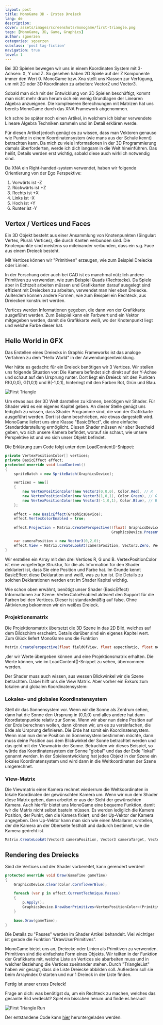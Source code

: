 ```yaml
---
layout: post
title: MonoGame 3D - Erstes Dreieck
lang: de
description: 
cover: assets/images/screenshots/monogame/first-triangle.png
tags: [MonoGame, 3D, Game, Graphics]
author: sgoerzen
categories: sgoerzen
subclass: 'post tag-fiction'
navigation: true
level: 1
---
```

Bei 3D Spielen bewegen wir uns in einem Koordinaten System mit 3-Achsen: X, Y und Z. So gesehen haben 2D Spiele auf der Z Komponente immer den Wert 0. MonoGame bzw. Xna stellt uns Klassen zur Verfügung, um mit 2D oder 3D Koordinaten zu arbeiten: Vector2 und Vector3.

Sobald man sich mit der Entwicklung von 3D Spielen beschäftigt, kommt man nicht mehr drum herum sich ein wenig Grundlagen der Linearen Algebra anzueignen.
Die komplexeren Berechnungen mit Matrizen hat uns bereits MonoGame durch das XNA Framework abgenommen.

Ich schreibe später noch einen Artikel, in welchem ich bisher verwendete Lineare Algebra Techniken sammeln und im Detail erklären werde.

Für diesen Artikel jedoch genügt es zu wissen, dass man Vektoren genauso wie Punkte in einem Koordinatensystem (wie mans aus der Schule kennt) betrachten kann.
Da mich zu viele Informationen in der 3D Programmierung damals überforderten, werde ich dich langsam in die Welt hineinführen. Das heißt, Details werden erst wichtig, sobald diese auch wirklich notwendig sind.

Da XNA ein Right-handed-system verwendet, haben wir folgende Orientierung von der Ego Perspektive:
1. Vorwärts ist -Z
2. Rückwärts ist +Z
3. Rechts ist +X
4. Links ist -X
5. Hoch ist +Y
6. Runter ist -Y

## Vertex / Vertices und Faces
Ein 3D Objekt besteht aus einer Ansammlung von Knotenpunkten (Singular: Vertex, Plural: Vertices), die durch Kanten verbunden sind. Die Knotenpunkte sind meistens so miteinander verbunden, dass ein s.g. Face aus einem Dreieck besteht.

Mit Vertices können wir "Primitiven" erzeugen, wie zum Beispiel Dreiecke oder Linien.

In der Forschung oder auch bei CAD ist es manchmal nützlich andere Primitiven zu verwenden, wie zum Beispiel Quads (Rechtecke). Da Spiele aber in Echtzeit arbeiten müssen und Grafikkarten darauf ausgelegt sind effizient mit Dreiecken zu arbeiten, verwendet man hier eben Dreiecke. Außerdem können andere Formen, wie zum Beispiel ein Rechteck, aus Dreiecken konstruiert werden.

Vertices werden Informationen gegeben, die dann von der Grafikkarte ausgeführt werden. Zum Beispiel kann ein Farbwert und ein Vektor mitgegeben werden, damit die Grafikkarte weiß, wo der Knotenpunkt liegt und welche Farbe dieser hat.

## Hello World in GFX
Das Erstellen eines Dreiecks in Graphic Frameworks ist das analoge Verfahren zu dem "Hello World" in der Anwendungsentwicklung.

Wer hätte es gedacht: für ein Dreieck benötigen wir 3 Vertices.
Wir stellen uns folgende Situation vor: Die Kamera befindet sich direkt auf der Y-Achse und schaut auf den Ursprung runter. Dort liegt ein Dreieck mit den Punkten R(0,0,0), G(1,0,1) und B(-1,0,1), hinterlegt mit den Farben Rot, Grün und Blau.

![First Triangle](assets/images/first-triangle.png)

Um etwas aus der 3D Welt darstellen zu können, benötigen wir Shader. Für Shader wird es ein eigenes Kapitel geben.
An dieser Stelle genügt uns lediglich zu wissen, dass Shader Programme sind, die von der Grafikkarte ausgeführt werden. Dort ist dann beschrieben, wie etwas dargestellt wird.
MonoGame liefert uns eine Klasse "BasicEffect", die eine einfache Standarddarstellung ermöglicht. Diesen Shader müssen wir aber Bescheid geben, wo sich unsere Kamera befindet, worauf sie schaut, wie unsere Perspektive ist und wo sich unser Objekt befindet.

Die Erklärung zum Code folgt unter dem LoadContent()-Snippet:
```cs
private VertexPositionColor[] vertices;
private BasicEffect effect;
protected override void LoadContent()
{
    spriteBatch = new SpriteBatch(GraphicsDevice);

    vertices = new[]
    {
        new VertexPositionColor(new Vector3(0,0,0), Color.Red), // R
        new VertexPositionColor(new Vector3(1,0,1), Color.Green), // G 
        new VertexPositionColor(new Vector3(-1,0,1), Color.Blue), // B
    };
    
    effect = new BasicEffect(GraphicsDevice);
    effect.VertexColorEnabled = true;            
    
    effect.Projection = Matrix.CreatePerspective((float) GraphicsDevice.PresentationParameters.BackBufferWidth /
                                                 GraphicsDevice.PresentationParameters.BackBufferHeight, 1, 1, 10);

    var cameraPosition = new Vector3(0,2,0);
    effect.View = Matrix.CreateLookAt(cameraPosition, Vector3.Zero, Vector3.Forward);
}
```
Wir erstellen ein Array mit den drei Vertices R, G und B.
VertexPositionColor ist eine vorgefertige Struktur, für die als Information für den Shader deklariert ist, dass Sie eine Position und Farbe hat.
Im Grunde kennt BasicEffect diese Deklaration und weiß, was zu tun ist. Die Details zu solchen Deklarationen werden erst im Shader Kapitel wichtig.

Wie schon oben erwähnt, benötigt unser Shader (BasicEffect) Informationen zur Szene:
VertexColorEnabled aktiviert den Support für die Farben bei den Vertices. Dieser ist standardmäßig auf false. Ohne Aktivierung bekommen wir ein weißes Dreieck.

### Projektionsmatrix
Die Projektionsmatrix übersetzt die 3D Szene in das 2D Bild, welches auf dem Bildschirm erscheint. Details darüber sind ein eigenes Kapitel wert.
Zum Glück liefert MonoGame uns die Funktion
```cs 
Matrix.CreatePerspective(float fieldOfView, float aspectRatio, float nearPlaneDistance, float farPlaneDistance);
```
,der wir Werte übergeben können und eine Projektionsmatrix erhalten.
Die Werte können, wie im LoadContent()-Snippet zu sehen, übernommen werden.

Der Shader muss auch wissen, aus wessen Blickwinkel wir die Szene betrachten. Dabei hilft uns die View Matrix.
Aber vorher ein Exkurs zum lokalen und globalen Koordinatensystem:
### Lokales- und globales Koordinatensystem
Stell dir das Sonnensystem vor. Wenn wir die Sonne als Zentrum sehen, dann hat die Sonne den Ursprung in (0,0,0) und alles andere hat dann Koordiatenpunkte relativ zur Sonne. Wenn wir aber nun deine Position auf der Erde berechnen wollen, dann können wir, um es zu vereinfachen, die Erde als Ursprung definieren. Die Erde hat somit ein Koordinatensystem. Wenn man nun deine Position im Sonnensystem bestimmen möchte, dann muss deine Position aus dem Blickwinkel der Sonne betrachtet werden und das geht mit der Viewmatrix der Sonne.
Betrachten wir dieses Beispiel, so würde das Koordinatensystem der Sonne "global" und das der Erde "lokal" genannt werden.
In der Spieleentwicklung hat jedes Objekt in der Szene ein lokales Koordinatensystem und wird dann in die Weltkoordinaten der Szene umgerechnet.

### View-Matrix
Die Viewmatrix einer Kamera rechnet wiederrum die Weltkoordinaten in lokale Koordinaten der gewünschten Kamera um. Wenn wir nun dem Shader diese Matrix geben, dann arbeitet er aus der Sicht der gewünschten Kamera.
Auch hierfür bietet uns MonoGame eine bequeme Funktion, damit wir die Matrix nicht selbst basteln müssen. Es werden lediglich die Kamera Position, der Punkt, den die Kamera fixiert, und der Up-Vektor der Kamera angegeben.
Den Up-Vektor kann man sich wie einen Metallarm vorstellen, der die Kamera an der Oberseite festhält und dadurch bestimmt, wie die Kamera gedreht ist.
```cs
Matrix.CreateLookAt(Vector3 cameraPosition, Vector3 cameraTarget, Vector3 cameraUpVector);
```

## Rendering des Dreiecks
Sind die Vertices und der Shader vorbereitet, kann gerendert werden!
```cs
protected override void Draw(GameTime gameTime)
{
    GraphicsDevice.Clear(Color.CornflowerBlue);
    
    foreach (var p in effect.CurrentTechnique.Passes)
    {
        p.Apply();
        GraphicsDevice.DrawUserPrimitives<VertexPositionColor>(PrimitiveType.TriangleList, vertices, 0, 1);
    }
    
    base.Draw(gameTime);
}
```
Die Details zu "Passes" werden im Shader Artikel behandelt. Viel wichtiger ist gerade die Funktion "DrawUserPrimitives".


MonoGame bietet uns an, Dreiecke oder Linien als Primitiven zu verwenden. Primitiven sind die einfachste Form eines Objekts. Wir teilten in der Funktion der Grafikkarte mit, welche Liste an Vertices sie abarbeiten muss und in welcher Beziehung die Vertices zueinander stehen. Durch "TriangleList" haben wir gesagt, dass die Liste Dreiecke abbilden soll. Außerdem soll sie beim Arrayindex 0 starten und nur 1 Dreieck in der Liste finden.

Fertig ist unser erstes Dreieck!

Frage an dich: was benötigst du, um ein Rechteck zu machen, welches das gesamte Bild verdeckt? Spiel ein bisschen herum und finde es heraus!

![First Triangle Run](assets/images/screenshots/monogame/first-triangle.png)

Der entstandene Code kann [hier](https://github.com/SGoerzen/3dgame/tree/master/First%20Triangle) heruntergeladen werden.
